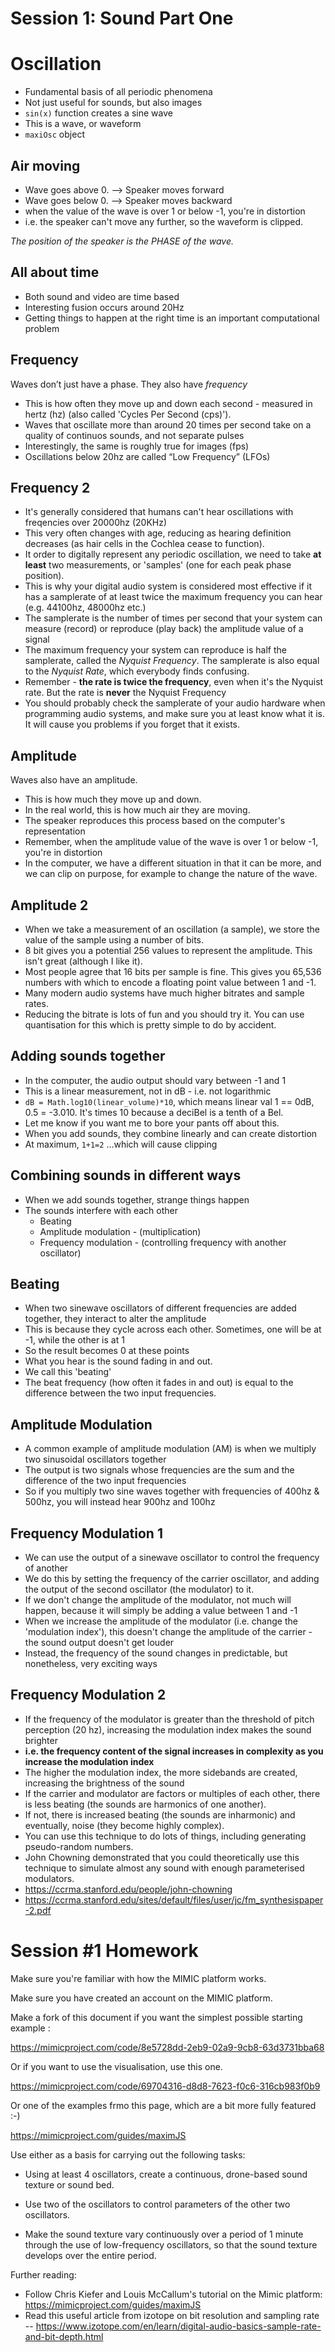 # Session 1: Sound Part One

# Oscillation

- Fundamental basis of all periodic phenomena
- Not just useful for sounds, but also images
- `sin(x)` function creates a sine wave
- This is a wave, or waveform
- `maxiOsc` object

## Air moving

- Wave goes above 0. --> Speaker moves forward
- Wave goes below 0. --> Speaker moves backward
- when the value of the wave is over 1 or below -1, you're in distortion
- i.e. the speaker can't move any further, so the waveform is clipped.

_The position of the speaker is the PHASE of the wave._

## All about time

- Both sound and video are time based
- Interesting fusion occurs around 20Hz
- Getting things to happen at the right time is an important computational problem

## Frequency

Waves don’t just have a phase. They also have _frequency_

- This is how often they move up and down each second - measured in hertz (hz) (also called 'Cycles Per Second (cps)').
- Waves that oscillate more than around 20 times per second take on a quality of continuos sounds, and not separate pulses
- Interestingly, the same is roughly true for images (fps)
- Oscillations below 20hz are called “Low Frequency” (LFOs)

## Frequency 2

- It's generally considered that humans can't hear oscillations with freqencies over 20000hz (20KHz)
- This very often changes with age, reducing as hearing definition decreases (as hair cells in the Cochlea cease to function).
- It order to digitally represent any periodic oscillation, we need to take **at least** two measurements, or 'samples' (one for each peak phase position).
- This is why your digital audio system is considered most effective if it has a samplerate of at least twice the maximum frequency you can hear (e.g. 44100hz, 48000hz etc.)
- The samplerate is the number of times per second that your system can measure (record) or reproduce (play back) the amplitude value of a signal
- The maximum frequency your system can reproduce is half the samplerate, called the _Nyquist Frequency_. The samplerate is also equal to the _Nyquist Rate_, which everybody finds confusing.
- Remember - **the rate is twice the frequency**, even when it's the Nyquist rate. But the rate is **never** the Nyquist Frequency
- You should probably check the samplerate of your audio hardware when programming audio systems, and make sure you at least know what it is. It will cause you problems if you forget that it exists.

## Amplitude

Waves also have an amplitude.

- This is how much they move up and down.
- In the real world, this is how much air they are moving.
- The speaker reproduces this process based on the computer's representation
- Remember, when the amplitude value of the wave is over 1 or below -1, you're in distortion
- In the computer, we have a different situation in that it can be more, and we can clip on purpose, for example to change the nature of the wave.

## Amplitude 2

- When we take a measurement of an oscillation (a sample), we store the value of the sample using a number of bits.
- 8 bit gives you a potential 256 values to represent the amplitude. This isn't great (although I like it).
- Most people agree that 16 bits per sample is fine. This gives you 65,536 numbers with which to encode a floating point value between 1 and -1.
- Many modern audio systems have much higher bitrates and sample rates.
- Reducing the bitrate is lots of fun and you should try it. You can use quantisation for this which is pretty simple to do by accident.

## Adding sounds together

- In the computer, the audio output should vary between -1 and 1
- This is a linear measurement, not in dB - i.e. not logarithmic
- `dB = Math.log10(linear_volume)*10`, which means linear val 1 == 0dB, 0.5 = -3.010. It's times 10 because a deciBel is a tenth of a Bel.
- Let me know if you want me to bore your pants off about this.
- When you add sounds, they combine linearly and can create distortion
- At maximum, `1+1=2` ...which will cause clipping

## Combining sounds in different ways

- When we add sounds together, strange things happen
- The sounds interfere with each other
  - Beating
  - Amplitude modulation - (multiplication)
  - Frequency modulation - (controlling frequency with another oscillator)
  
## Beating
- When two sinewave oscillators of different frequencies are added together, they interact to alter the amplitude
- This is because they cycle across each other. Sometimes, one will be at -1, while the other is at 1
- So the result becomes 0 at these points
- What you hear is the sound fading in and out.
- We call this 'beating'
- The beat frequency (how often it fades in and out) is equal to the difference between the two input frequencies.
  
## Amplitude Modulation

- A common example of amplitude modulation (AM) is when we multiply two sinusoidal oscillators together
- The output is two signals whose frequencies are the sum and the difference of the two input frequencies
- So if you multiply two sine waves together with frequencies of 400hz & 500hz, you will instead hear 900hz and 100hz

## Frequency Modulation 1
- We can use the output of a sinewave oscillator to control the frequency of another
- We do this by setting the frequency of the carrier oscillator, and adding the output of the second oscillator (the modulator) to it.
- If we don't change the amplitude of the modulator, not much will happen, because it will simply be adding a value between 1 and -1
- When we increase the amplitude of the modulator (i.e. change the 'modulation index'), this doesn't change the amplitude of the carrier - the sound output doesn't get louder
- Instead, the frequency of the sound changes in predictable, but nonetheless, very exciting ways
## Frequency Modulation 2
- If the frequency of the modulator is greater than the threshold of pitch perception (20 hz), increasing the modulation index makes the sound brighter
- **i.e. the frequency content of the signal increases in complexity as you increase the modulation index**
- The higher the modulation index, the more sidebands are created, increasing the brightness of the sound
- If the carrier and modulator are factors or multiples of each other, there is less beating (the sounds are harmonics of one another).
- If not, there is increased beating (the sounds are inharmonic) and eventually, noise (they become highly complex).
- You can use this technique to do lots of things, including generating pseudo-random numbers.
- John Chowning demonstrated that you could theoretically use this technique to simulate almost any sound with enough parameterised modulators.
- https://ccrma.stanford.edu/people/john-chowning
- https://ccrma.stanford.edu/sites/default/files/user/jc/fm_synthesispaper-2.pdf

# Session #1 Homework

Make sure you're familiar with how the MIMIC platform works.

Make sure you have created an account on the MIMIC platform.

Make a fork of this document if you want the simplest possible starting example :

https://mimicproject.com/code/8e5728dd-2eb9-02a9-9cb8-63d3731bba68

Or if you want to use the visualisation, use this one.

https://mimicproject.com/code/69704316-d8d8-7623-f0c6-316cb983f0b9

Or one of the examples frmo this page, which are a bit more fully featured :-)

https://mimicproject.com/guides/maximJS

Use either as a basis for carrying out the following tasks:

- Using at least 4 oscillators, create a continuous, drone-based sound texture or sound bed.

- Use two of the oscillators to control parameters of the other two oscillators.

- Make the sound texture vary continuously over a period of 1 minute through the use of low-frequency oscillators, so that the sound texture develops over the entire period.

Further reading:
- Follow Chris Kiefer and Louis McCallum's tutorial on the Mimic platform: https://mimicproject.com/guides/maximJS
- Read this useful article from izotope on bit resolution and sampling rate
-- https://www.izotope.com/en/learn/digital-audio-basics-sample-rate-and-bit-depth.html
